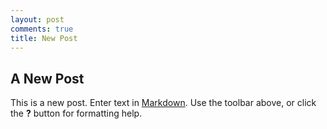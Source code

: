 ```yaml
---
layout: post
comments: true
title: New Post
---
```


## A New Post
This is a new post.
Enter text in [Markdown](http://daringfireball.net/projects/markdown/). Use the toolbar above, or click the **?** button for formatting help.
